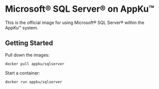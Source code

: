 # Microsoft® SQL Server® on AppKu™
This is the official image for using Microsoft® SQL Server® within the AppKu™ system.

## Getting Started
Pull down the images:
```
docker pull appku/sqlserver
```

Start a container:
```
docker run appku/sqlserver
```

